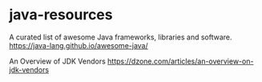 # java-resources

A curated list of awesome Java frameworks, libraries and software. 
https://java-lang.github.io/awesome-java/


An Overview of JDK Vendors
https://dzone.com/articles/an-overview-on-jdk-vendors
